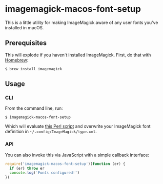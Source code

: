# imagemagick-macos-font-setup

This is a little utility for making ImageMagick aware of any user fonts you've installed in macOS.

## Prerequisites

This will explode if you haven't installed ImageMagick. First, do that with [Homebrew](https://brew.sh):

```
$ brew install imagemagick
```

## Usage

### CLI

From the command line, run:

```
$ imagemagick-macos-font-setup
```

Which will evaluate [this Perl script](http://www.imagemagick.org/Usage/scripts/imagick_type_gen) and overwrite your ImageMagick font definition in `~/.config/ImageMagick/type.xml`.

### API

You can also invoke this via JavaScript with a simple callback interface:

``` js
require('imagemagick-macos-font-setup')(function (er) {
  if (er) throw er
  console.log('Fonts configured!')
})
```
